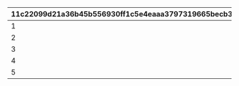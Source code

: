 |11c22099d21a36b45b556930ff1c5e4eaaa3797319665becb309395c44baa275|a581c1c1fc06d7260bd529e2cf6227f978ac701da996dffbc1457577f126bad7|ab3c05f1cee948098346d968bc8aa9aad93f539aee23b29acf8022e87f73455a|0a274643fbb6cc179e0786963cc58a3d44da9e8b18c532fa7e47c8a143959564|4e301e06442835306035111437647c6acf3d31c98e47f7f426a06c1b38d1b20c|3ec58e5a5bdced32fd182505cf138cc353a6859ff5c208195e55738c87440750|c12c1d0b83211d763744201198b10a05d6c8f1db9483f1f0893147903e0f8237|2ac31f7991e1a8f4c937bb55160ca60bcdcafd0252fa0ce661a2f821d5add280|
| --- | --- | --- | --- | --- | --- | --- | --- |
|1|4|440|1|0|100|4000|400|
|2|10|1100|2|0|120|10000|1000|
|3|12|1540|3|0|140|14000|1400|
|4|14|2200|4|0|170|20000|2000|
|5|16|2970|5|0|200|27000|2700|